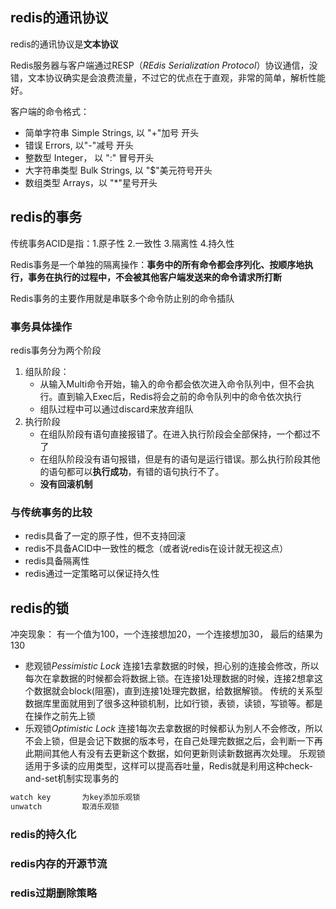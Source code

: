 ## redis的通讯协议

redis的通讯协议是**文本协议**

Redis服务器与客户端通过RESP（*REdis Serialization Protocol*）协议通信，没错，文本协议确实是会浪费流量，不过它的优点在于直观，非常的简单，解析性能好。

客户端的命令格式：

- 简单字符串 Simple Strings, 以 "+"加号 开头
- 错误 Errors, 以"-"减号 开头
- 整数型 Integer， 以 ":" 冒号开头
- 大字符串类型 Bulk Strings, 以 "$"美元符号开头
- 数组类型 Arrays，以 "*"星号开头

## redis的事务

传统事务ACID是指：1.原子性 2.一致性 3.隔离性 4.持久性

Redis事务是一个单独的隔离操作：**事务中的所有命令都会序列化、按顺序地执行，事务在执行的过程中，不会被其他客户端发送来的命令请求所打断**

Redis事务的主要作用就是串联多个命令防止别的命令插队

### 事务具体操作

redis事务分为两个阶段

1. 组队阶段：
   - 从输入Multi命令开始，输入的命令都会依次进入命令队列中，但不会执行。直到输入Exec后，Redis将会之前的命令队列中的命令依次执行
   - 组队过程中可以通过discard来放弃组队
2. 执行阶段
   - 在组队阶段有语句直接报错了。在进入执行阶段会全部保持，一个都过不了
   - 在组队阶段没有语句报错，但是有的语句是运行错误。那么执行阶段其他的语句都可以**执行成功**，有错的语句执行不了。
   - **没有回滚机制**

### 与传统事务的比较

- redis具备了一定的原子性，但不支持回滚
- redis不具备ACID中一致性的概念（或者说redis在设计就无视这点）
- redis具备隔离性
- redis通过一定策略可以保证持久性

## redis的锁

冲突现象：
有一个值为100，一个连接想加20，一个连接想加30， 最后的结果为130

- 悲观锁*Pessimistic Lock*
  连接1去拿数据的时候，担心别的连接会修改，所以每次在拿数据的时候都会将数据上锁。在连接1处理数据的时候，连接2想拿这个数据就会block(阻塞)，直到连接1处理完数据，给数据解锁。
  传统的关系型数据库里面就用到了很多这种锁机制，比如行锁，表锁，读锁，写锁等。都是在操作之前先上锁
- 乐观锁*Optimistic Lock*
  连接1每次去拿数据的时候都认为别人不会修改，所以不会上锁，但是会记下数据的版本号，在自己处理完数据之后，会判断一下再此期间其他人有没有去更新这个数据，如何更新则读新数据再次处理。
  乐观锁适用于多读的应用类型，这样可以提高吞吐量，Redis就是利用这种check-and-set机制实现事务的

```sh
watch key       为key添加乐观锁
unwatch         取消乐观锁
```

### redis的持久化



### redis内存的开源节流

### redis过期删除策略